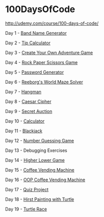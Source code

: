 # 100DaysOfCode

http://udemy.com/course/100-days-of-code/

Day 1 - [Band Name Generator](https://repl.it/@spanglenuts/band-name-generator)

Day 2 - [Tip Calculator](https://repl.it/@spanglenuts/tip-calculator)

Day 3 - [Create Your Own Adventure Game](https://repl.it/@spanglenuts/treasure-island)

Day 4 - [Rock Paper Scissors Game](https://repl.it/@spanglenuts/rock-paper-scissors)

Day 5 - [Password Generator](https://repl.it/@spanglenuts/password-generator)

Day 6 - [Reeborg's World Maze Solver](https://github.com/spanglenuts/100DaysOfCode/blob/main/Day6_ReeborgsWorldMazeSolver.py)

Day 7 - [Hangman](https://repl.it/@spanglenuts/Day-7-Hangman)

Day 8 - [Caesar Cipher](https://repl.it/@spanglenuts/caesar-cipher)

Day 9 - [Secret Auction](https://repl.it/@spanglenuts/blind-auction)

Day 10 - [Calculator](https://repl.it/@spanglenuts/calculator)

Day 11 - [Blackjack](https://repl.it/@spanglenuts/blackjack)

Day 12 - [Number Guessing Game](https://repl.it/@spanglenuts/guess-the-number)

Day 13 - Debugging Exercises

Day 14 - [Higher Lower Game](https://repl.it/@spanglenuts/higher-lower)

Day 15 - [Coffee Vending Machine](https://github.com/spanglenuts/100DaysOfCode/blob/main/Day14_CoffeeMachine.py)

Day 16 - [OOP Coffee Vending Machine](https://repl.it/@spanglenuts/oop-coffee-machine)

Day 17 - [Quiz Project](https://repl.it/@spanglenuts/quiz-game-start)

Day 18 - [Hirst Painting with Turtle](https://repl.it/@spanglenuts/day-18-painting)

Day 19 - [Turtle Race](https://repl.it/@spanglenuts/day-19-turtle)
